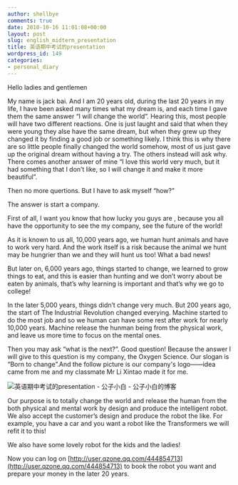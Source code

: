 ```yaml
---
author: shellbye
comments: true
date: 2010-10-16 11:01:08+00:00
layout: post
slug: english_midterm_presentation
title: 英语期中考试的presentation
wordpress_id: 149
categories:
- personal_diary
---
```


Hello ladies and gentlemen  
  
My name is jack bai. And I am 20 years old, during the last 20 years in my life, I have been asked many times what my dream is, and each time I gave them the same answer “I will change the world”. Hearing this, most people will have two different reactions. One is just laught and said that when they were young they alse have the same dream, but when they grew up they changed it by finding a good job or something likely. I think this is why there are so little people finally changed the world somehow, most of us just gave up the original dream without having a try. The others instead will ask why. There comes another answer of mine “I love this world very much, but it had something that I don’t like, so I will change it and make it more beautiful”.  
  
Then no more quertions. But I have to ask myself “how?”  
  
The answer is start a company.  
  
First of all, I want you know that how lucky you guys are , because you all have the opportunity to see the my company, see the future of the world!  
  
As it is known to us all, 10,000 years ago, we human hunt animals and have to work very hard. And the work itself is a risk because the animal we hunt may be hungrier than we and they will hunt us too! What a bad news!  
  
But later on, 6,000 years ago, things started to change, we learned to grow things to eat, and this is easier than hunting and we don’t worry about be eaten by animals, that’s why learning is important and that’s why we go to college!  
  
In the later 5,000 years, things didn’t change very much. But 200 years ago, the start of The Industrial Revolution changed everying. Machine started to do the most job and so we human can have some rest after work for nearly 10,000 years. Machine release the hunman being from the physical work, and leave us more time to focus on the mental ones.  
  
Then you may ask “what is the next?”. Good question! Because the answer I will give to this question is my company, the Oxygen Science. Our slogan is “Born to change”.And the follow picture is our company's logo——idea came from me and my classmate Mr Li Xintao made it for me.  
  
  
![英语期中考试的presentation - 公子小白 - 公子小白的博客](http://img.bimg.126.net/photo/uEhWdgtkzHELlQ3xgw6jWQ==/5735897075409979845.jpg)  
  
Our purpose is to totally change the world and release the human from the both physical and mental work by design and produce the intelligent robot. We also accept the customer’s design and produce the robot the like. For example, you have a car and you want a robot like the Transformers we will refit it to this!  
  
We also have some lovely robot for the kids and the ladies!  
  
Now you can log on [http://user.qzone.qq.com/444854713](http://user.qzone.qq.com/444854713) to book the robot you want and prepare your money in the later 20 years.  

